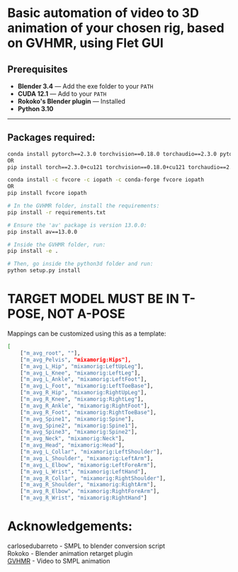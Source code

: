 # Basic automation of video to 3D animation of your chosen rig, based on GVHMR, using Flet GUI
## Prerequisites

- **Blender 3.4** — Add the exe folder to your `PATH`  
- **CUDA 12.1** — Add to your `PATH`  
- **Rokoko's Blender plugin** — Installed  
- **Python 3.10**

---

## Packages required:

```bash
conda install pytorch==2.3.0 torchvision==0.18.0 torchaudio==2.3.0 pytorch-cuda=12.1 -c pytorch -c nvidia
OR
pip install torch==2.3.0+cu121 torchvision==0.18.0+cu121 torchaudio==2.3.0 --extra-index-url https://download.pytorch.org/whl/cu121
```
```bash
conda install -c fvcore -c iopath -c conda-forge fvcore iopath
OR
pip install fvcore iopath
```

```bash
# In the GVHMR folder, install the requirements:
pip install -r requirements.txt

# Ensure the 'av' package is version 13.0.0:
pip install av==13.0.0

# Inside the GVHMR folder, run:
pip install -e .

# Then, go inside the python3d folder and run:
python setup.py install
```
# TARGET MODEL MUST BE IN T-POSE, NOT A-POSE
Mappings can be customized using this as a template:
```bash
[
    ["m_avg_root", ""],
    ["m_avg_Pelvis", "mixamorig:Hips"],
    ["m_avg_L_Hip", "mixamorig:LeftUpLeg"],
    ["m_avg_L_Knee", "mixamorig:LeftLeg"],
    ["m_avg_L_Ankle", "mixamorig:LeftFoot"],
    ["m_avg_L_Foot", "mixamorig:LeftToeBase"],
    ["m_avg_R_Hip", "mixamorig:RightUpLeg"],
    ["m_avg_R_Knee", "mixamorig:RightLeg"],
    ["m_avg_R_Ankle", "mixamorig:RightFoot"],
    ["m_avg_R_Foot", "mixamorig:RightToeBase"],
    ["m_avg_Spine1", "mixamorig:Spine"],
    ["m_avg_Spine2", "mixamorig:Spine1"],
    ["m_avg_Spine3", "mixamorig:Spine2"],
    ["m_avg_Neck", "mixamorig:Neck"],
    ["m_avg_Head", "mixamorig:Head"],
    ["m_avg_L_Collar", "mixamorig:LeftShoulder"],
    ["m_avg_L_Shoulder", "mixamorig:LeftArm"],
    ["m_avg_L_Elbow", "mixamorig:LeftForeArm"],
    ["m_avg_L_Wrist", "mixamorig:LeftHand"],
    ["m_avg_R_Collar", "mixamorig:RightShoulder"],
    ["m_avg_R_Shoulder", "mixamorig:RightArm"],
    ["m_avg_R_Elbow", "mixamorig:RightForeArm"],
    ["m_avg_R_Wrist", "mixamorig:RightHand"]

```
# Acknowledgements:
carlosedubarreto - SMPL to blender conversion script \
Rokoko - Blender animation retarget plugin  \
[GVHMR](https://github.com/zju3dv/GVHMR) - Video to SMPL animation







